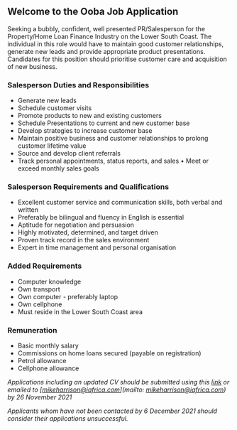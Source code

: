 ## Welcome to the Ooba Job Application

Seeking a bubbly, confident, well presented PR/Salesperson for the Property/Home Loan Finance Industry on the Lower South Coast. The individual in this role would have to maintain good customer relationships, generate new leads and provide appropriate product presentations. Candidates for this position should prioritise customer care and acquisition of new business.

### Salesperson Duties and Responsibilities

- Generate new leads
- Schedule customer visits
- Promote products to new and existing customers
- Schedule Presentations to current and new customer base
- Develop strategies to increase customer base
- Maintain positive business and customer relationships to prolong customer lifetime value
- Source and develop client referrals
- Track personal appointments, status reports, and sales • Meet or exceed monthly sales goals

### Salesperson Requirements and Qualifications

- Excellent customer service and communication skills, both verbal and written
- Preferably be bilingual and fluency in English is essential
- Aptitude for negotiation and persuasion
- Highly motivated, determined, and target driven
- Proven track record in the sales environment
- Expert in time management and personal organisation

### Added Requirements

- Computer knowledge
- Own transport
- Own computer - preferably laptop
- Own cellphone
- Must reside in the Lower South Coast area

### Remuneration

- Basic monthly salary
- Commissions on home loans secured (payable on registration)
- Petrol allowance
- Cellphone allowance

*Applications including an updated CV should be submitted using this [link](https://docs.google.com/forms/d/e/1FAIpQLSfrEe0j9LWKqDwDV7jcKNoprAfm7RLD6rLStYc8IomxGErOWg/viewform?usp=sf_link) or emailed to [mikeharrison@iafrica.com](mailto: mikeharrison@iafrica.com) by 26 November 2021*

*Applicants whom have not been contacted by 6 December 2021 should consider their applications unsuccessful.*
 
